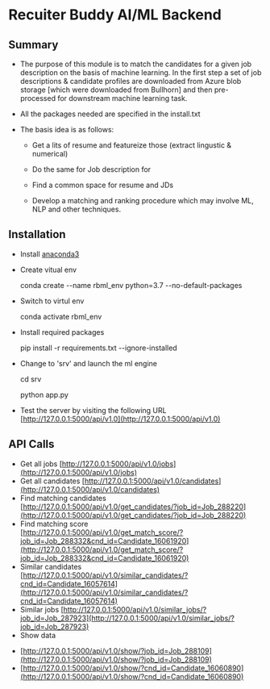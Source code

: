 # Recuiter Buddy AI/ML Backend 


## Summary 
 
  - The purpose of this module is to match the candidates for a given job description on the basis of machine learning.
  In the first step a set of job descriptions & candidate profiles are downloaded from Azure blob storage [which were 
  downloaded from Bullhorn] and then pre-processed for downstream machine learning task.

  - All the packages needed are specified in the install.txt 

  - The basis idea is as follows:
    
    * Get a lits of resume and featureize those (extract lingustic & numerical)

    * Do the same for Job description for 

    * Find a common space for resume and JDs

    * Develop a matching and ranking procedure which may involve ML, NLP and other techniques.

  
## Installation  

   - Install [anaconda3](https://www.anaconda.com/products/individual) 

   - Create vitual env 

      conda create --name rbml_env  python=3.7 --no-default-packages 

   - Switch to virtul env

       conda activate rbml_env

   -  Install required packages 
 
       pip install -r requirements.txt  --ignore-installed

   - Change to 'srv' and launch the ml engine 

      cd srv

      python app.py 

   - Test the server by visiting the following URL  
   [http://127.0.0.1:5000/api/v1.0](http://127.0.0.1:5000/api/v1.0)

## API Calls
   - Get all jobs 
   [http://127.0.0.1:5000/api/v1.0/jobs](http://127.0.0.1:5000/api/v1.0/jobs)
   - Get all candidates 
   [http://127.0.0.1:5000/api/v1.0/candidates](http://127.0.0.1:5000/api/v1.0/candidates)
   - Find matching candidates 
   [http://127.0.0.1:5000/api/v1.0/get_candidates/?job_id=Job_288220](http://127.0.0.1:5000/api/v1.0/get_candidates/?job_id=Job_288220)
   - Find matching score  
   [http://127.0.0.1:5000/api/v1.0/get_match_score/?job_id=Job_288332&cnd_id=Candidate_16061920](http://127.0.0.1:5000/api/v1.0/get_match_score/?job_id=Job_288332&cnd_id=Candidate_16061920)
   - Similar candidates  
   [http://127.0.0.1:5000/api/v1.0/similar_candidates/?cnd_id=Candidate_16057614](http://127.0.0.1:5000/api/v1.0/similar_candidates/?cnd_id=Candidate_16057614)
   - Similar jobs 
   [http://127.0.0.1:5000/api/v1.0/similar_jobs/?job_id=Job_287923](http://127.0.0.1:5000/api/v1.0/similar_jobs/?job_id=Job_287923) 
   - Show data    
   * [http://127.0.0.1:5000/api/v1.0/show/?job_id=Job_288109](http://127.0.0.1:5000/api/v1.0/show/?job_id=Job_288109)
   * [http://127.0.0.1:5000/api/v1.0/show/?cnd_id=Candidate_16060890](http://127.0.0.1:5000/api/v1.0/show/?cnd_id=Candidate_16060890)





